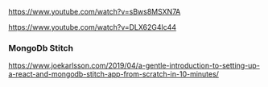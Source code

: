 https://www.youtube.com/watch?v=sBws8MSXN7A

https://www.youtube.com/watch?v=DLX62G4lc44

### MongoDb Stitch
https://www.joekarlsson.com/2019/04/a-gentle-introduction-to-setting-up-a-react-and-mongodb-stitch-app-from-scratch-in-10-minutes/